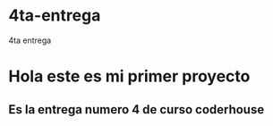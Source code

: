 # 4ta-entrega
4ta entrega
<h1>Hola este es mi primer proyecto</h1>
<h2>Es la entrega numero 4 de curso coderhouse</h2>
